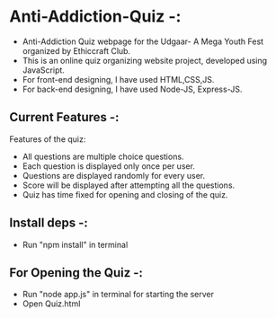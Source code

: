 # Anti-Addiction-Quiz -:
<ul>
<li>Anti-Addiction Quiz webpage for the Udgaar- A Mega Youth Fest organized by Ethiccraft Club.</li>
<li>This is an online quiz organizing website project, developed using JavaScript.</li>
<li>For front-end designing, I have used HTML,CSS,JS.</li>
<li>For back-end designing, I have used Node-JS, Express-JS.</li>
</ul>

## Current Features -: 
Features of the quiz:
<ul>
<li>All questions are multiple choice questions.</li>
<li>Each question is displayed only once per user.</li>
<li>Questions are displayed randomly for every user.</li>
<li>Score will be displayed after attempting all the questions.</li>
<li>Quiz has time fixed for opening and closing of the quiz.</li>
</ul>

## Install deps -: 
<ul>
<li>Run "npm install" in terminal</li>
</ul>

## For Opening the Quiz -:
<ul>
<li> Run "node app.js" in terminal for starting the server </li>
<li> Open Quiz.html </li>
</ul>
